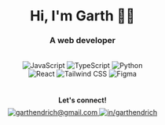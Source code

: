 <h1 align="center">Hi, I'm Garth 🍃✨</h1>

<h3 align="center">A web developer</h3>

<br />

<div align="center">
    <img alt="JavaScript" src="https://img.shields.io/badge/JavaScript-323330?style=for-the-badge&logo=javascript&logoColor=F7DF1E" />
    <img alt="TypeScript" src="https://img.shields.io/badge/TypeScript-007ACC?style=for-the-badge&logo=typescript&logoColor=white" />
    <img alt="Python" src="https://img.shields.io/badge/Python-FFD43B?style=for-the-badge&logo=python&logoColor=blue" />
</div>

<div align="center">
    <img alt="React" src="https://img.shields.io/badge/React-20232A?style=for-the-badge&logo=react&logoColor=61DAFB" />
    <img alt="Tailwind CSS" src="https://img.shields.io/badge/Tailwind_CSS-38B2AC?style=for-the-badge&logo=tailwind-css&logoColor=white" />
    <img alt="Figma" src="https://img.shields.io/badge/Figma-F24E1E?style=for-the-badge&logo=figma&logoColor=white" />
</div>

<br />

<div align="center">
    <h4 style="margin-bottom: 8px">Let's connect!</h4>
    <a href="mailto:garthendrich@gmail.com">
        <img alt="garthendrich@gmail.com" src="https://img.shields.io/badge/garthendrich@gmail.com-D14836?style=flat&logo=gmail&logoColor=white" />
    </a>
    <a href="https://www.linkedin.com/in/garthendrich/">
        <img alt="in/garthendrich" src="https://img.shields.io/badge/in%2Fgarthendrich-0077B5?style=flat&logo=linkedin&logoColor=white" />
    </a>
</div>
